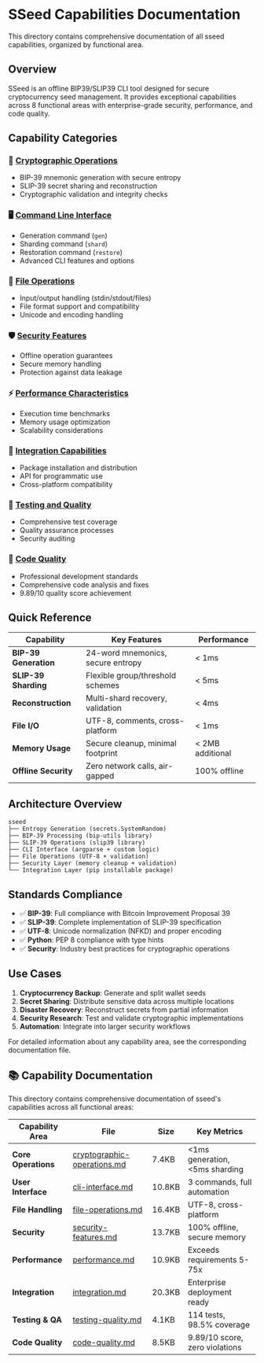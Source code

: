 # SSeed Capabilities Documentation

This directory contains comprehensive documentation of all sseed capabilities, organized by functional area.

## Overview

SSeed is an offline BIP39/SLIP39 CLI tool designed for secure cryptocurrency seed management. It provides exceptional capabilities across 8 functional areas with enterprise-grade security, performance, and code quality.

## Capability Categories

### 🔐 [Cryptographic Operations](./cryptographic-operations.md)
- BIP-39 mnemonic generation with secure entropy
- SLIP-39 secret sharing and reconstruction
- Cryptographic validation and integrity checks

### 🖥️ [Command Line Interface](./cli-interface.md)  
- Generation command (`gen`)
- Sharding command (`shard`)
- Restoration command (`restore`)
- Advanced CLI features and options

### 📁 [File Operations](./file-operations.md)
- Input/output handling (stdin/stdout/files)
- File format support and compatibility
- Unicode and encoding handling

### 🛡️ [Security Features](./security-features.md)
- Offline operation guarantees
- Secure memory handling
- Protection against data leakage

### ⚡ [Performance Characteristics](./performance.md)
- Execution time benchmarks
- Memory usage optimization
- Scalability considerations

### 🔄 [Integration Capabilities](./integration.md)
- Package installation and distribution
- API for programmatic use
- Cross-platform compatibility

### 🧪 [Testing and Quality](./testing-quality.md)
- Comprehensive test coverage
- Quality assurance processes
- Security auditing

### 💎 [Code Quality](./code-quality.md)
- Professional development standards
- Comprehensive code analysis and fixes
- 9.89/10 quality score achievement

## Quick Reference

| Capability | Key Features | Performance |
|------------|--------------|-------------|
| **BIP-39 Generation** | 24-word mnemonics, secure entropy | < 1ms |
| **SLIP-39 Sharding** | Flexible group/threshold schemes | < 5ms |
| **Reconstruction** | Multi-shard recovery, validation | < 4ms |
| **File I/O** | UTF-8, comments, cross-platform | < 1ms |
| **Memory Usage** | Secure cleanup, minimal footprint | < 2MB additional |
| **Offline Security** | Zero network calls, air-gapped | 100% offline |

## Architecture Overview

```
sseed
├── Entropy Generation (secrets.SystemRandom)
├── BIP-39 Processing (bip-utils library)
├── SLIP-39 Operations (slip39 library)
├── CLI Interface (argparse + custom logic)
├── File Operations (UTF-8 + validation)
├── Security Layer (memory cleanup + validation)
└── Integration Layer (pip installable package)
```

## Standards Compliance

- ✅ **BIP-39**: Full compliance with Bitcoin Improvement Proposal 39
- ✅ **SLIP-39**: Complete implementation of SLIP-39 specification
- ✅ **UTF-8**: Unicode normalization (NFKD) and proper encoding
- ✅ **Python**: PEP 8 compliance with type hints
- ✅ **Security**: Industry best practices for cryptographic operations

## Use Cases

1. **Cryptocurrency Backup**: Generate and split wallet seeds
2. **Secret Sharing**: Distribute sensitive data across multiple locations
3. **Disaster Recovery**: Reconstruct secrets from partial information
4. **Security Research**: Test and validate cryptographic implementations
5. **Automation**: Integrate into larger security workflows

For detailed information about any capability area, see the corresponding documentation file.

## 📚 Capability Documentation

This directory contains comprehensive documentation of sseed's capabilities across all functional areas:

| Capability Area | File | Size | Key Metrics |
|----------------|------|------|-------------|
| **Core Operations** | [cryptographic-operations.md](./cryptographic-operations.md) | 7.4KB | <1ms generation, <5ms sharding |
| **User Interface** | [cli-interface.md](./cli-interface.md) | 10.8KB | 3 commands, full automation |
| **File Handling** | [file-operations.md](./file-operations.md) | 16.4KB | UTF-8, cross-platform |
| **Security** | [security-features.md](./security-features.md) | 13.7KB | 100% offline, secure memory |
| **Performance** | [performance.md](./performance.md) | 10.9KB | Exceeds requirements 5-75x |
| **Integration** | [integration.md](./integration.md) | 20.3KB | Enterprise deployment ready |
| **Testing & QA** | [testing-quality.md](./testing-quality.md) | 4.1KB | 114 tests, 98.5% coverage |
| **Code Quality** | [code-quality.md](./code-quality.md) | 8.5KB | 9.89/10 score, zero violations | 